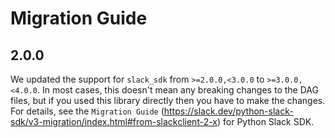 <!--
 Licensed to the Apache Software Foundation (ASF) under one
 or more contributor license agreements.  See the NOTICE file
 distributed with this work for additional information
 regarding copyright ownership.  The ASF licenses this file
 to you under the Apache License, Version 2.0 (the
 "License"); you may not use this file except in compliance
 with the License.  You may obtain a copy of the License at

   http://www.apache.org/licenses/LICENSE-2.0

 Unless required by applicable law or agreed to in writing,
 software distributed under the License is distributed on an
 "AS IS" BASIS, WITHOUT WARRANTIES OR CONDITIONS OF ANY
 KIND, either express or implied.  See the License for the
 specific language governing permissions and limitations
 under the License.
 -->

# Migration Guide

## 2.0.0
We updated the support for `slack_sdk` from ``>=2.0.0,<3.0.0`` to ``>=3.0.0,<4.0.0``. In most cases, this doesn't mean any breaking changes to the DAG files, but if you used this library directly then you have to make the changes. 
For details, see the `Migration Guide` (https://slack.dev/python-slack-sdk/v3-migration/index.html#from-slackclient-2-x) for Python Slack SDK.

